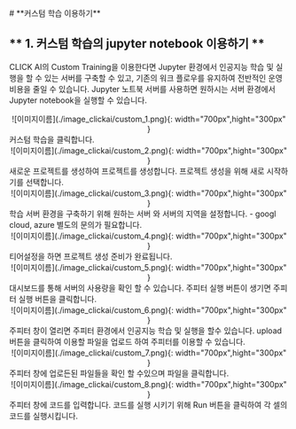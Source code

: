 <link rel="stylesheet" href="./index.css">
# **커스텀  학습 이용하기** 
 

## ** 1. 커스텀 학습의 jupyter notebook 이용하기 **

CLICK AI의 Custom Training을 이용한다면 Jupyter 환경에서 인공지능 학습 및 실행을 할 수 있는 서버를 구축할 수 있고, 기존의 워크 플로우를 유지하여 전반적인 운영비용을 줄일 수 있습니다. Jupyter 노트북 서버를 사용하면 원하시는 서버 환경에서 Jupyter notebook을 실행할 수 있습니다. 

<center>
 ![이미지이름](./image_clickai/custom_1.png){: width="700px",hight="300px" }<br>
</center>
 커스텀 학습을 클릭합니다.

<center>
 ![이미지이름](./image_clickai/custom_2.png){: width="700px",hight="300px" }
</center>
 새로운 프로젝트를 생성하여 프로젝트를 생성합니다. 프로젝트 생성을 위해 새로 시작하기를 선택합니다.

<center>
 ![이미지이름](./image_clickai/custom_3.png){: width="700px",hight="300px" }
</center>
 학습 서버 환경을 구축하기 위해 원하는 서버 와 서버의 지역을 설정합니다.
- googl cloud, azure 별도의 문의가 필요합니다.

<center>
 ![이미지이름](./image_clickai/custom_4.png){: width="700px",hight="300px" }
</center>
티어설정을 하면 프로젝트 생성 준비가 완료됩니다. 

<center>
 ![이미지이름](./image_clickai/custom_5.png){: width="700px",hight="300px" }
</center>
대시보드를 통해 서버의 사용량을 확인 할 수 있습니다. 주피터 실행 버튼이 생기면 주피터 실행 버튼을 클릭합니다. 

<center>
 ![이미지이름](./image_clickai/custom_6.png){: width="700px",hight="300px" }
</center>
주피터 창이 열리면 주피터 환경에서 인공지능 학습 및 실행을 할수 있습니다. upload 버튼을 클릭하여 이용할 파일을 업로드 하여 주피터를 이용할 수 있습니다.

<center>
 ![이미지이름](./image_clickai/custom_7.png){: width="700px",hight="300px" }
</center>
주피터 창에 업로든된 파일들을 확인 할 수있으며 파일을 클릭합니다.

<center>
 ![이미지이름](./image_clickai/custom_8.png){: width="700px",hight="300px" }
</center>
주피터 창에 코드를 입력합니다. 코드를 실행 시키기 위해 Run 버튼을 클릭하여 각 셀의 코드를 실행시킵니다. 


<br>
<br>
<br>

